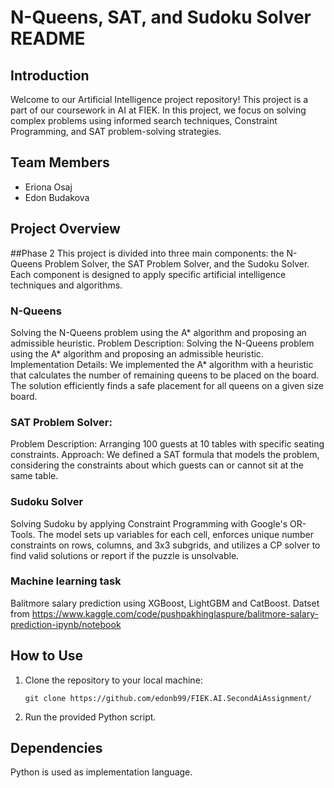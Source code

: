 # N-Queens, SAT, and Sudoku Solver README

## Introduction
Welcome to our Artificial Intelligence project repository! This project is a part of our coursework in AI at FIEK. In this project, we focus on solving complex problems using informed search techniques, Constraint Programming, and SAT problem-solving strategies.

## Team Members
- Eriona Osaj
- Edon Budakova

## Project Overview

##Phase 2
This project is divided into three main components: the N-Queens Problem Solver, the SAT Problem Solver, and the Sudoku Solver. Each component is designed to apply specific artificial intelligence techniques and algorithms.

### N-Queens
Solving the N-Queens problem using the A* algorithm and proposing an admissible heuristic.
Problem Description: Solving the N-Queens problem using the A* algorithm and proposing an admissible heuristic.
Implementation Details: We implemented the A* algorithm with a heuristic that calculates the number of remaining queens to be placed on the board. The solution efficiently finds a safe placement for all queens on a given size board.

### SAT Problem Solver:
Problem Description: Arranging 100 guests at 10 tables with specific seating constraints.
Approach: We defined a SAT formula that models the problem, considering the constraints about which guests can or cannot sit at the same table.

### Sudoku Solver
Solving Sudoku by applying Constraint Programming with Google's OR-Tools. The model sets up variables for each cell, enforces unique number constraints on rows, columns, and 3x3 subgrids, and utilizes a CP solver to find valid solutions or report if the puzzle is unsolvable.

### Machine learning task

Balitmore salary prediction using XGBoost, LightGBM and CatBoost. Datset from https://www.kaggle.com/code/pushpakhinglaspure/balitmore-salary-prediction-ipynb/notebook

## How to Use

1. Clone the repository to your local machine:
   ```shell
   git clone https://github.com/edonb99/FIEK.AI.SecondAiAssignment/

2. Run the provided Python script.
   
## Dependencies
Python is used as implementation language.


